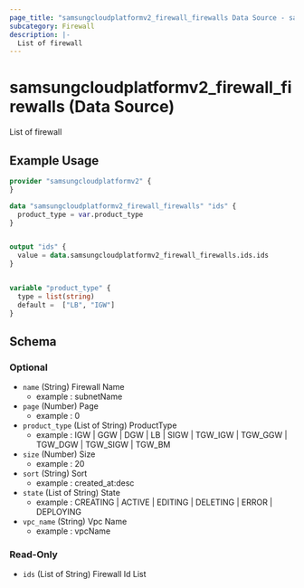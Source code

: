 ```yaml
---
page_title: "samsungcloudplatformv2_firewall_firewalls Data Source - samsungcloudplatformv2"
subcategory: Firewall
description: |-
  List of firewall
---
```


# samsungcloudplatformv2_firewall_firewalls (Data Source)

List of firewall

## Example Usage

```terraform
provider "samsungcloudplatformv2" {
}

data "samsungcloudplatformv2_firewall_firewalls" "ids" {
  product_type = var.product_type
}


output "ids" {
  value = data.samsungcloudplatformv2_firewall_firewalls.ids.ids
}


variable "product_type" {
  type = list(string)
  default =  ["LB", "IGW"]
}
```

<!-- schema generated by tfplugindocs -->
## Schema

### Optional

- `name` (String) Firewall Name 
  - example : subnetName
- `page` (Number) Page 
  - example : 0
- `product_type` (List of String) ProductType 
  - example : IGW | GGW | DGW | LB | SIGW | TGW_IGW | TGW_GGW | TGW_DGW | TGW_SIGW | TGW_BM
- `size` (Number) Size 
  - example : 20
- `sort` (String) Sort 
  - example : created_at:desc
- `state` (List of String) State 
  - example : CREATING | ACTIVE | EDITING | DELETING | ERROR | DEPLOYING
- `vpc_name` (String) Vpc Name 
  - example : vpcName

### Read-Only

- `ids` (List of String) Firewall Id List